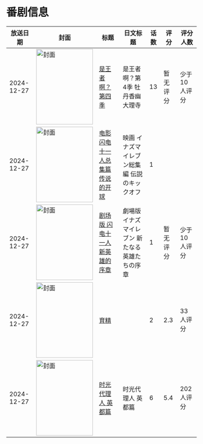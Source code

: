 # 番剧信息

|放送日期|封面|标题|日文标题|话数|评分|评分人数|
|---|---|---|---|---|---|---|
|2024-12-27|<img src="https://lain.bgm.tv/pic/cover/c/7f/b3/479011_W1S3Z.jpg" alt="封面" style="width:150px;height:200px;object-fit:cover;">|[是王者啊？ 第四季](https://bangumi.tv/subject/479011)|是王者啊？第4季 牡丹香幽大理寺|13|暂无评分|少于10人评分|
|2024-12-27|<img src="https://lain.bgm.tv/pic/cover/c/dd/97/510788_nGBz3.jpg" alt="封面" style="width:150px;height:200px;object-fit:cover;">|[电影 闪电十一人总集篇 传说的开球](https://bangumi.tv/subject/510788)|映画 イナズマイレブン総集編 伝説のキックオフ|1|||
|2024-12-27|<img src="https://lain.bgm.tv/pic/cover/c/38/9a/510789_gR1Qr.jpg" alt="封面" style="width:150px;height:200px;object-fit:cover;">|[剧场版 闪电十一人 新英雄的序章](https://bangumi.tv/subject/510789)|劇場版 イナズマイレブン 新たなる英雄たちの序章|1|暂无评分|少于10人评分|
|2024-12-27|<img src="https://bangumi.tv/img/no_icon_subject.png" alt="封面" style="width:150px;height:200px;object-fit:cover;">|[育精](https://bangumi.tv/subject/515154)||2|2.3|33人评分|
|2024-12-27|<img src="https://lain.bgm.tv/pic/cover/c/05/c3/456165_oPt1K.jpg" alt="封面" style="width:150px;height:200px;object-fit:cover;">|[时光代理人 英都篇](https://bangumi.tv/subject/456165)|时光代理人 英都篇|6|5.4|202人评分|
